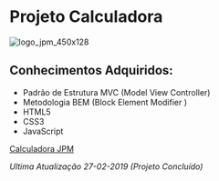 # **Projeto Calculadora**
![logo_jpm_450x128](https://user-images.githubusercontent.com/43858399/52735315-78dbda80-2fae-11e9-923e-339073a9987d.png)

## Conhecimentos Adquiridos:
- Padrão de Estrutura MVC (Model View Controller)
- Metodologia  BEM (Block Element Modifier )
- HTML5
- CSS3
- JavaScript

[Calculadora JPM](https://jpmcavalcante.github.io/projetoCalculadora/)

_Ultima Atualização 27-02-2019 (Projeto Concluído)_

